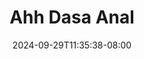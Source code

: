 --- 
title: "Ahh Dasa Anal"
description: "video   Ahh Dasa Anal      "
date: 2024-09-29T11:35:38-08:00
file_code: "fe4wumq1x7l9"
draft: false
cover: "ehdgt801qz84ummo.jpg"
tags: ["Ahh", "Dasa", "Anal", "bokep-indo", "bokep-viral", "bokep-ig"]
length: 3600
fld_id: "1482911"
foldername: "Ahh dasa n labilasa update"
categories: ["Ahh dasa n labilasa update"]
views: 0
---